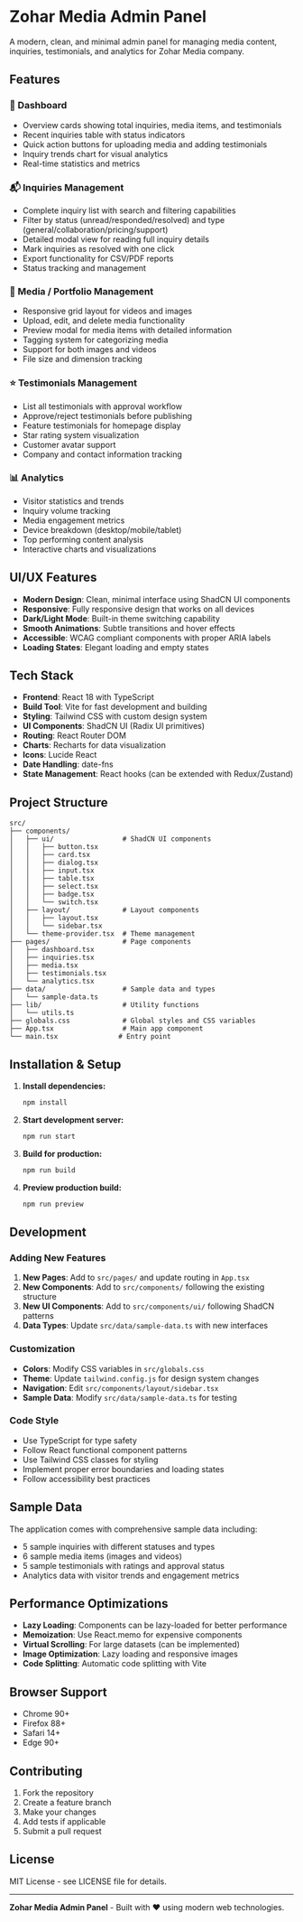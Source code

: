 # Zohar Media Admin Panel

A modern, clean, and minimal admin panel for managing media content, inquiries, testimonials, and analytics for Zohar Media company.

## Features

### 🎯 Dashboard

- Overview cards showing total inquiries, media items, and testimonials
- Recent inquiries table with status indicators
- Quick action buttons for uploading media and adding testimonials
- Inquiry trends chart for visual analytics
- Real-time statistics and metrics

### 📬 Inquiries Management

- Complete inquiry list with search and filtering capabilities
- Filter by status (unread/responded/resolved) and type (general/collaboration/pricing/support)
- Detailed modal view for reading full inquiry details
- Mark inquiries as resolved with one click
- Export functionality for CSV/PDF reports
- Status tracking and management

### 🎨 Media / Portfolio Management

- Responsive grid layout for videos and images
- Upload, edit, and delete media functionality
- Preview modal for media items with detailed information
- Tagging system for categorizing media
- Support for both images and videos
- File size and dimension tracking

### ⭐ Testimonials Management

- List all testimonials with approval workflow
- Approve/reject testimonials before publishing
- Feature testimonials for homepage display
- Star rating system visualization
- Customer avatar support
- Company and contact information tracking

### 📊 Analytics

- Visitor statistics and trends
- Inquiry volume tracking
- Media engagement metrics
- Device breakdown (desktop/mobile/tablet)
- Top performing content analysis
- Interactive charts and visualizations

## UI/UX Features

- **Modern Design**: Clean, minimal interface using ShadCN UI components
- **Responsive**: Fully responsive design that works on all devices
- **Dark/Light Mode**: Built-in theme switching capability
- **Smooth Animations**: Subtle transitions and hover effects
- **Accessible**: WCAG compliant components with proper ARIA labels
- **Loading States**: Elegant loading and empty states

## Tech Stack

- **Frontend**: React 18 with TypeScript
- **Build Tool**: Vite for fast development and building
- **Styling**: Tailwind CSS with custom design system
- **UI Components**: ShadCN UI (Radix UI primitives)
- **Routing**: React Router DOM
- **Charts**: Recharts for data visualization
- **Icons**: Lucide React
- **Date Handling**: date-fns
- **State Management**: React hooks (can be extended with Redux/Zustand)

## Project Structure

```
src/
├── components/
│   ├── ui/                 # ShadCN UI components
│   │   ├── button.tsx
│   │   ├── card.tsx
│   │   ├── dialog.tsx
│   │   ├── input.tsx
│   │   ├── table.tsx
│   │   ├── select.tsx
│   │   ├── badge.tsx
│   │   └── switch.tsx
│   ├── layout/             # Layout components
│   │   ├── layout.tsx
│   │   └── sidebar.tsx
│   └── theme-provider.tsx  # Theme management
├── pages/                  # Page components
│   ├── dashboard.tsx
│   ├── inquiries.tsx
│   ├── media.tsx
│   ├── testimonials.tsx
│   └── analytics.tsx
├── data/                   # Sample data and types
│   └── sample-data.ts
├── lib/                    # Utility functions
│   └── utils.ts
├── globals.css             # Global styles and CSS variables
├── App.tsx                 # Main app component
└── main.tsx               # Entry point
```

## Installation & Setup

1. **Install dependencies:**

   ```bash
   npm install
   ```

2. **Start development server:**

   ```bash
   npm run start
   ```

3. **Build for production:**

   ```bash
   npm run build
   ```

4. **Preview production build:**
   ```bash
   npm run preview
   ```

## Development

### Adding New Features

1. **New Pages**: Add to `src/pages/` and update routing in `App.tsx`
2. **New Components**: Add to `src/components/` following the existing structure
3. **New UI Components**: Add to `src/components/ui/` following ShadCN patterns
4. **Data Types**: Update `src/data/sample-data.ts` with new interfaces

### Customization

- **Colors**: Modify CSS variables in `src/globals.css`
- **Theme**: Update `tailwind.config.js` for design system changes
- **Navigation**: Edit `src/components/layout/sidebar.tsx`
- **Sample Data**: Modify `src/data/sample-data.ts` for testing

### Code Style

- Use TypeScript for type safety
- Follow React functional component patterns
- Use Tailwind CSS classes for styling
- Implement proper error boundaries and loading states
- Follow accessibility best practices

## Sample Data

The application comes with comprehensive sample data including:

- 5 sample inquiries with different statuses and types
- 6 sample media items (images and videos)
- 5 sample testimonials with ratings and approval status
- Analytics data with visitor trends and engagement metrics

## Performance Optimizations

- **Lazy Loading**: Components can be lazy-loaded for better performance
- **Memoization**: Use React.memo for expensive components
- **Virtual Scrolling**: For large datasets (can be implemented)
- **Image Optimization**: Lazy loading and responsive images
- **Code Splitting**: Automatic code splitting with Vite

## Browser Support

- Chrome 90+
- Firefox 88+
- Safari 14+
- Edge 90+

## Contributing

1. Fork the repository
2. Create a feature branch
3. Make your changes
4. Add tests if applicable
5. Submit a pull request

## License

MIT License - see LICENSE file for details.

---

**Zohar Media Admin Panel** - Built with ❤️ using modern web technologies.
